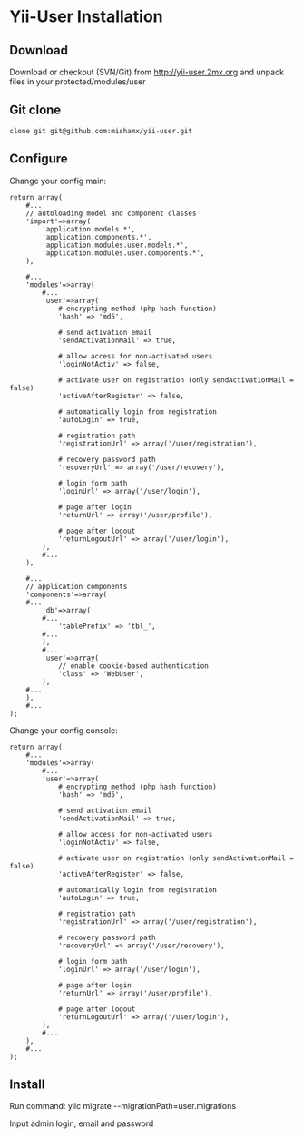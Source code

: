 Yii-User Installation
=====================

Download
--------

Download or checkout (SVN/Git) from http://yii-user.2mx.org and unpack files in your protected/modules/user

Git clone
---------

    clone git git@github.com:mishamx/yii-user.git

Configure
---------

Change your config main:

    return array(
        #...
        // autoloading model and component classes
        'import'=>array(
            'application.models.*',
            'application.components.*',
            'application.modules.user.models.*',
            'application.modules.user.components.*',
        ),

        #...
        'modules'=>array(
            #...
            'user'=>array(
                # encrypting method (php hash function)
                'hash' => 'md5',

                # send activation email
                'sendActivationMail' => true,

                # allow access for non-activated users
                'loginNotActiv' => false,

                # activate user on registration (only sendActivationMail = false)
                'activeAfterRegister' => false,

                # automatically login from registration
                'autoLogin' => true,

                # registration path
                'registrationUrl' => array('/user/registration'),

                # recovery password path
                'recoveryUrl' => array('/user/recovery'),

                # login form path
                'loginUrl' => array('/user/login'),

                # page after login
                'returnUrl' => array('/user/profile'),

                # page after logout
                'returnLogoutUrl' => array('/user/login'),
            ),
            #...
        ),

        #...
        // application components
        'components'=>array(
        #...
            'db'=>array(
            #...
                'tablePrefix' => 'tbl_',
            #...
            ),
            #...
            'user'=>array(
                // enable cookie-based authentication
                'class' => 'WebUser',
            ),
        #...
        ),
        #...
    );

Change your config console:

    return array(
        #...
        'modules'=>array(
            #...
            'user'=>array(
                # encrypting method (php hash function)
                'hash' => 'md5',

                # send activation email
                'sendActivationMail' => true,

                # allow access for non-activated users
                'loginNotActiv' => false,

                # activate user on registration (only sendActivationMail = false)
                'activeAfterRegister' => false,

                # automatically login from registration
                'autoLogin' => true,

                # registration path
                'registrationUrl' => array('/user/registration'),

                # recovery password path
                'recoveryUrl' => array('/user/recovery'),

                # login form path
                'loginUrl' => array('/user/login'),

                # page after login
                'returnUrl' => array('/user/profile'),

                # page after logout
                'returnLogoutUrl' => array('/user/login'),
            ),
            #...
        ),
        #...
    );

Install
-------

Run command:
    yiic migrate --migrationPath=user.migrations

Input admin login, email and password

